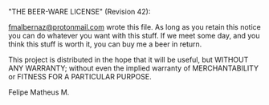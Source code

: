 "THE BEER-WARE LICENSE" (Revision 42):

<fmalbernaz@protonmail.com> wrote this file. As long as you retain this notice you can do whatever you want with this stuff. If we meet some day, and you think this stuff is worth it, you can buy me a beer in return.

This project is distributed in the hope that it will be useful, but WITHOUT ANY WARRANTY; without even the implied warranty of MERCHANTABILITY or FITNESS FOR A PARTICULAR PURPOSE.

Felipe Matheus M.
